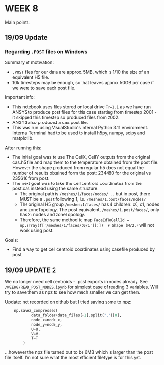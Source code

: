 # WEEK 8
Main points:

## 19/09 Update

### Regarding `.POST` files on Windows

Summary of motivation:
- `.POST` files for our data are approx. 5MB, which is 1/10 the size of an equivalent H5 file.
- 10k timesteps may be enough, so that leaves approx 50GB per case if we were to save each post file.

Important info:
- This notebook uses files stored on local drive `Tr=1.1` as we have run ANSYS to produce post files for this case starting from timestep 2001 - it skipped this timestep so produced files from 2002. 
- ANSYS also produced a cas.post file.
- This was run using VisualStudio's internal Python 3.11 environment. Internal Terminal had to be used to install h5py, numpy, scipy and matplotlib.

After running this:
- The initial goal was to use The CellX, CellY outputs from the original cas.h5 file and map them to the temperature obtained from the post file. However the shape produced from regular h5 does not equal the number of results obtained form the post: 234480 for the original vs 235616 from post. 
- The next goal was to take the cell centroid coordinates from the post.cas instead using the same structure.
    - The original path is `/meshes/1/faces/nodes/...` but in post, there MUST be a `.post` following 1, i.e. `/meshes/1.post/faces/nodes/`
    - The original H5 group `/meshes/1/faces/` has 4 children: c0, c1, nodes and zoneTopology. The post equivalent, `/meshes/1.post/faces/`, only has 2: nodes and zoneTopology.
    - Therefore, the same method to map `FaceIdToCellId = np.array(f['/meshes/1/faces/c0/1'][:])  # Shape (M/2,)` will not work using post. 

Goals:
- Find a way to get cell centroid coordinates using casefile produced by post


## 19/09 UPDATE 2

We no longer need cell centroids - .post exports in nodes already. See `/WEEK8/READ_POST_NODES.ipynb` for simplest case of reading 3 variables. Will try to save them as npz to see how much smaller we can get them. 

Update: not recorded on github but I tried saving some to npz:

``` python 
    np.savez_compressed(
            data_folder+data_files[-1].split(".")[0],
            node_x=node_x,
            node_y=node_y,
            U=U,
            V=V,
            T=T
        )
```

...however the npz file turned out to be 6MB which is larger than the post file itself. I'm not sure what the most efficient filetype is for this yet.